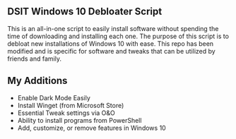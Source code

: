 ## DSIT Windows 10 Debloater Script
This is an all-in-one script to easily install software without spending the time of downloading and installing each one. The purpose of this script is to debloat new installations of Windows 10 with ease. This repo has been modified and is specific for software and tweaks that can be utilized by friends and family. 
 
## My Additions

- Enable Dark Mode Easily
- Install Winget (from Microsoft Store)
- Essential Tweak settings via O&O
- Ability to install programs from PowerShell
- Add, customize, or remove features in Windows 10
